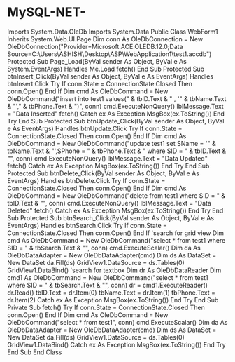# MySQL-NET-
Imports System.Data.OleDb Imports System.Data  Public Class WebForm1     Inherits System.Web.UI.Page     Dim conn As OleDbConnection = New OleDbConnection("Provider=Microsoft.ACE.OLEDB.12.0;Data Source=C:\Users\ASHISH\Desktop\ASP\WebApplication1\test1.accdb")     Protected Sub Page_Load(ByVal sender As Object, ByVal e As System.EventArgs) Handles Me.Load         fetch()      End Sub      Protected Sub btnInsert_Click(ByVal sender As Object, ByVal e As EventArgs) Handles btnInsert.Click         Try             If conn.State = ConnectionState.Closed Then                 conn.Open()             End If             Dim cmd As OleDbCommand = New OleDbCommand("insert into test1 values(" &amp; tbID.Text &amp; " , '" &amp; tbName.Text &amp; "'," &amp; tbPhone.Text &amp; ")", conn)             cmd.ExecuteNonQuery()              lblMessage.Text = "Data Inserted"             fetch()          Catch ex As Exception             MsgBox(ex.ToString())         End Try     End Sub      Protected Sub btnUpdate_Click(ByVal sender As Object, ByVal e As EventArgs) Handles btnUpdate.Click         Try             If conn.State = ConnectionState.Closed Then                 conn.Open()             End If             Dim cmd As OleDbCommand = New OleDbCommand("update test1 set SName = '" &amp; tbName.Text &amp; "',SPhone = " &amp; tbPhone.Text &amp; " where SID = " &amp; tbID.Text &amp; "", conn)             cmd.ExecuteNonQuery()              lblMessage.Text = "Data Updated"             fetch()          Catch ex As Exception             MsgBox(ex.ToString())         End Try      End Sub      Protected Sub btnDelete_Click(ByVal sender As Object, ByVal e As EventArgs) Handles btnDelete.Click         Try             If conn.State = ConnectionState.Closed Then                 conn.Open()             End If             Dim cmd As OleDbCommand = New OleDbCommand("delete from test1 where SID = " &amp; tbID.Text &amp; "", conn)             cmd.ExecuteNonQuery()              lblMessage.Text = "Data Deleted"             fetch()          Catch ex As Exception             MsgBox(ex.ToString())         End Try      End Sub      Protected Sub btnSearch_Click(ByVal sender As Object, ByVal e As EventArgs) Handles btnSearch.Click         Try             If conn.State = ConnectionState.Closed Then                 conn.Open()             End If             'search for grid view             Dim cmd As OleDbCommand = New OleDbCommand("select * from test1 where SID = " &amp; tbSearch.Text &amp; "", conn)             cmd.ExecuteScalar()              Dim da As OleDbDataAdapter = New OleDbDataAdapter(cmd)             Dim ds As DataSet = New DataSet              da.Fill(ds)              GridView1.DataSource = ds.Tables(0)             GridView1.DataBind()              'search for textbox             Dim dr As OleDbDataReader             Dim cmd1 As OleDbCommand = New OleDbCommand("select * from test1 where SID = " &amp; tbSearch.Text &amp; "", conn)             dr = cmd1.ExecuteReader()              dr.Read()              tbID.Text = dr.Item(0)             tbName.Text = dr.Item(1)             tbPhone.Text = dr.Item(2)          Catch ex As Exception             MsgBox(ex.ToString())         End Try     End Sub      Private Sub fetch()         Try             If conn.State = ConnectionState.Closed Then                 conn.Open()             End If             Dim cmd As OleDbCommand = New OleDbCommand("select * from test1", conn)             cmd.ExecuteScalar()              Dim da As OleDbDataAdapter = New OleDbDataAdapter(cmd)             Dim ds As DataSet = New DataSet              da.Fill(ds)              GridView1.DataSource = ds.Tables(0)             GridView1.DataBind()          Catch ex As Exception             MsgBox(ex.ToString())         End Try     End Sub End Class
